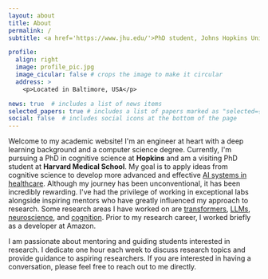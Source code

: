 ```yaml
---
layout: about
title: About
permalink: /
subtitle: <a href='https://www.jhu.edu/'>PhD student, Johns Hopkins University</a>. 

profile:
  align: right
  image: profile_pic.jpg
  image_cicular: false # crops the image to make it circular
  address: >
    <p>Located in Baltimore, USA</p>

news: true  # includes a list of news items
selected_papers: true # includes a list of papers marked as "selected={true}"
social: false  # includes social icons at the bottom of the page
---
```


Welcome to my academic website! I'm an engineer at heart with a deep learning background and a computer science degree. Currently, I'm pursuing a PhD in cognitive science at **Hopkins** and am a visiting PhD student at **Harvard Medical School**. My goal is to apply ideas from cognitive science to develop more advanced and effective <ins>AI systems in healthcare</ins>. Although my journey has been unconventional, it has been incredibly rewarding. I've had the privilege of working in exceptional labs alongside inspiring mentors who have greatly influenced my approach to research. Some research areas I have worked on are <ins>transformers</ins>, <ins>LLMs</ins>, <ins>neuroscience</ins>, and <ins>cognition</ins>. Prior to my research career, I worked briefly as a developer at Amazon.

I am passionate about mentoring and guiding students interested in research. I dedicate one hour each week to discuss research topics and provide guidance to aspiring researchers. If you are interested in having a conversation, please feel free to reach out to me directly.






